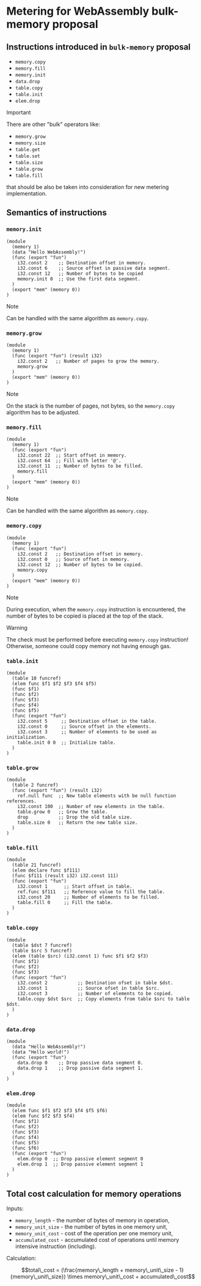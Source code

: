 # Metering for WebAssembly bulk-memory proposal

## Instructions introduced in `bulk-memory` proposal

- `memory.copy`
- `memory.fill`
- `memory.init`
- `data.drop`
- `table.copy`
- `table.init`
- `elem.drop`

> [!IMPORTANT]  
> There are other "bulk" operators like: 
> - `memory.grow`
> - `memory.size`
> - `table.get`
> - `table.set`
> - `table.size`
> - `table.grow`
> - `table.fill`
> 
> that should be also be taken into consideration for new metering implementation.

## Semantics of instructions

### `memory.init`

```webassembly
(module
  (memory 1)
  (data "Hello WebAssembly!")
  (func (export "fun")
    i32.const 2    ;; Destination offset in memory.
    i32.const 6    ;; Source offset in passive data segment.
    i32.const 12   ;; Number of bytes to be copied
    memory.init 0  ;; Use the first data segment.
  )
  (export "mem" (memory 0))
)
```

> [!NOTE]  
> Can be handled with the same algorithm as `memory.copy`.

### `memory.grow`

```webassembly
(module
  (memory 1)
  (func (export "fun") (result i32)
    i32.const 2   ;; Number of pages to grow the memory.
    memory.grow
  )
  (export "mem" (memory 0))
)
```

> [!NOTE]  
> On the stack is the number of pages, not bytes, so the `memory.copy` algorithm has to be adjusted.

### `memory.fill`

```webassembly
(module
  (memory 1)
  (func (export "fun")
    i32.const 22  ;; Start offset in memory.
    i32.const 64  ;; Fill with letter '@'.
    i32.const 11  ;; Number of bytes to be filled.
    memory.fill
  )
  (export "mem" (memory 0))
)
```

> [!NOTE]  
> Can be handled with the same algorithm as `memory.copy`.

### `memory.copy`

```webassembly
(module
  (memory 1)
  (func (export "fun")
    i32.const 2   ;; Destination offset in memory.
    i32.const 0   ;; Source offset in memory.
    i32.const 12  ;; Number of bytes to be copied.
    memory.copy
  )
  (export "mem" (memory 0))
)
```

> [!NOTE]  
> During execution, when the `memory.copy` instruction is encountered,
> the number of bytes to be copied is placed at the top of the stack. 

> [!WARNING]  
> The check must be performed before executing `memory.copy` instruction!
> Otherwise, someone could copy memory not having enough gas. 

### `table.init`

```webassembly
(module
  (table 10 funcref)
  (elem func $f1 $f2 $f3 $f4 $f5)
  (func $f1)
  (func $f2)
  (func $f3)
  (func $f4)
  (func $f5)
  (func (export "fun")
    i32.const 5     ;; Destination offset in the table.
    i32.const 0     ;; Source offset in the elements.
    i32.const 3     ;; Number of elements to be used as initialization.
    table.init 0 0  ;; Initialize table.
  )
)
```

### `table.grow`

```webassembly
(module
  (table 2 funcref)
  (func (export "fun") (result i32)
    ref.null func  ;; New table elements with be null function references.
    i32.const 100  ;; Number of new elements in the table.
    table.grow 0   ;; Grow the table.
    drop           ;; Drop the old table size.
    table.size 0   ;; Return the new table size.
  )
)
```

### `table.fill`

```webassembly
(module
  (table 21 funcref)
  (elem declare func $f111)
  (func $f111 (result i32) i32.const 111)
  (func (export "fun")
    i32.const 1      ;; Start offset in table.
    ref.func $f111   ;; Reference value to fill the table.
    i32.const 20     ;; Number of elements to be filled.
    table.fill 0     ;; Fill the table.
  )
)
```

### `table.copy`

```webassembly
(module
  (table $dst 7 funcref)
  (table $src 5 funcref)
  (elem (table $src) (i32.const 1) func $f1 $f2 $f3)
  (func $f1)
  (func $f2)
  (func $f3)
  (func (export "fun")
    i32.const 2           ;; Destination ofset in table $dst.
    i32.const 1           ;; Source ofset in table $src.
    i32.const 3           ;; Number of elements to be copied.
    table.copy $dst $src  ;; Copy elements from table $src to table $dst.
  )
)
```

### `data.drop`

```webassembly
(module
  (data "Hello WebAssembly!")
  (data "Hello world!")
  (func (export "fun")
    data.drop 0    ;; Drop passive data segment 0.
    data.drop 1    ;; Drop passive data segment 1.
  )
)
```

### `elem.drop`

```webassembly
(module
  (elem func $f1 $f2 $f3 $f4 $f5 $f6)
  (elem func $f2 $f3 $f4)
  (func $f1)
  (func $f2)
  (func $f3)
  (func $f4)
  (func $f5)
  (func $f6)
  (func (export "fun")
    elem.drop 0  ;; Drop passive element segment 0
    elem.drop 1  ;; Drop passive element segment 1
  )
)
```

## Total cost calculation for memory operations

Inputs:

- `memory_length` - the number of bytes of memory in operation,
- `memory_unit_size` - the number of bytes in one memory unit,
- `memory_unit_cost` - cost of the operation per one memory unit,
- `accumulated_cost` - accumulated cost of operations until memory intensive instruction (including).

Calculation:

```math
total\_cost = (\frac{memory\_length + memory\_unit\_size - 1}{memory\_unit\_size}) \times memory\_unit\_cost + accumulated\_cost
```
